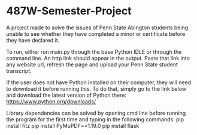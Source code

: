 # 487W-Semester-Project

A project made to solve the issues of Penn State Abington students being unable to see whether they have completed a minor or certificate before they have declared it.

To run, either run main.py through the base Python IDLE or through the command line.  An http link should appear in the output.
Paste that link into any website url, refresh the page and upload your Penn State student transcript.

If the user does not have Python installed on their computer, they will need to download it before running this.  To do that, simply go to the link below and download the latest version of Python there: https://www.python.org/downloads/

Library dependencies can be solved by opening cmd line before running the program for the first time and typing in the following commands:
pip install fitz
pip install PyMuPDF==1.19.0
pip install flask
